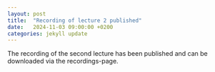 ```yaml
---
layout: post
title:  "Recording of lecture 2 published"
date:   2024-11-03 09:00:00 +0200
categories: jekyll update
---
```


The recording of the second lecture has been published and can be downloaded via the recordings-page.
